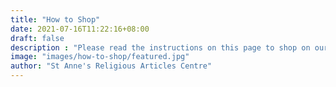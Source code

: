 ```yaml
---
title: "How to Shop"
date: 2021-07-16T11:22:16+08:00
draft: false
description : "Please read the instructions on this page to shop on our website."
image: "images/how-to-shop/featured.jpg"
author: "St Anne's Religious Articles Centre"
---
```

